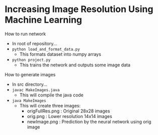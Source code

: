 # Increasing Image Resolution Using Machine Learning

How to run network
- In root of repository...
- `python load_and_format_data.py`
    - This formats dataset into numpy arrays
- `python project.py`
    - This trains the network and outputs some image data
    
    
How to generate images
- In src directory...
- `javac MakeImages.java`
    - This will compile the java code
- `java MakeImages`
    - This will create three images:
        - origFullRes.png : Original 28x28 images
        - orig.png : Lower resolution 14x14 images
        - newImage.png : Prediction by the neural network using orig image